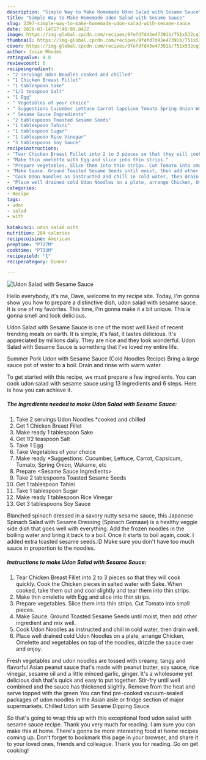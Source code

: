 ```yaml
---
description: "Simple Way to Make Homemade Udon Salad with Sesame Sauce"
title: "Simple Way to Make Homemade Udon Salad with Sesame Sauce"
slug: 2397-simple-way-to-make-homemade-udon-salad-with-sesame-sauce
date: 2020-07-14T17:40:05.842Z
image: https://img-global.cpcdn.com/recipes/9fefd7d43e47391b/751x532cq70/udon-salad-with-sesame-sauce-recipe-main-photo.jpg
thumbnail: https://img-global.cpcdn.com/recipes/9fefd7d43e47391b/751x532cq70/udon-salad-with-sesame-sauce-recipe-main-photo.jpg
cover: https://img-global.cpcdn.com/recipes/9fefd7d43e47391b/751x532cq70/udon-salad-with-sesame-sauce-recipe-main-photo.jpg
author: Josie Rhodes
ratingvalue: 4.8
reviewcount: 6
recipeingredient:
- "2 servings Udon Noodles cooked and chilled"
- "1 Chicken Breast Fillet"
- "1 tablespoon Sake"
- "1/2 teaspoon Salt"
- "1 Egg"
- " Vegetables of your choice"
- " Suggestions Cucumber Lettuce Carrot Capsicum Tomato Spring Onion Wakame etc"
- " Sesame Sauce Ingredients"
- "2 tablespoons Toasted Sesame Seeds"
- "1 tablespoon Tahini"
- "1 tablespoon Sugar"
- "1 tablespoon Rice Vinegar"
- "3 tablespoons Soy Sauce"
recipeinstructions:
- "Tear Chicken Breast Fillet into 2 to 3 pieces so that they will cook quickly. Cook the Chicken pieces in salted water with Sake. When cooked, take them out and cool slightly and tear them into thin strips."
- "Make thin omelette with Egg and slice into thin strips."
- "Prepare vegetables. Slice them into thin strips. Cut Tomato into small pieces."
- "Make Sauce. Ground Toasted Sesame Seeds until moist, then add other ingredient and mix well."
- "Cook Udon Noodles as instructed and chill in cold water, then drain well."
- "Place well drained cold Udon Noodles on a plate, arrange Chicken, Omelette and vegetables on top of the noodles, drizzle the sauce over and enjoy."
categories:
- Recipe
tags:
- udon
- salad
- with

katakunci: udon salad with 
nutrition: 284 calories
recipecuisine: American
preptime: "PT27M"
cooktime: "PT33M"
recipeyield: "1"
recipecategory: Dinner

---
```



![Udon Salad with Sesame Sauce](https://img-global.cpcdn.com/recipes/9fefd7d43e47391b/751x532cq70/udon-salad-with-sesame-sauce-recipe-main-photo.jpg)

Hello everybody, it's me, Dave, welcome to my recipe site. Today, I'm gonna show you how to prepare a distinctive dish, udon salad with sesame sauce. It is one of my favorites. This time, I'm gonna make it a bit unique. This is gonna smell and look delicious.

Udon Salad with Sesame Sauce is one of the most well liked of recent trending meals on earth. It is simple, it's fast, it tastes delicious. It's appreciated by millions daily. They are nice and they look wonderful. Udon Salad with Sesame Sauce is something that I've loved my entire life.

Summer Pork Udon with Sesame Sauce (Cold Noodles Recipe) Bring a large sauce pot of water to a boil. Drain and rinse with warm water.


To get started with this recipe, we must prepare a few ingredients. You can cook udon salad with sesame sauce using 13 ingredients and 6 steps. Here is how you can achieve it.

<!--inarticleads1-->

##### The ingredients needed to make Udon Salad with Sesame Sauce:

1. Take 2 servings Udon Noodles *cooked and chilled
1. Get 1 Chicken Breast Fillet
1. Make ready 1 tablespoon Sake
1. Get 1/2 teaspoon Salt
1. Take 1 Egg
1. Take  Vegetables of your choice
1. Make ready  *Suggestions: Cucumber, Lettuce, Carrot, Capsicum, Tomato, Spring Onion, Wakame, etc
1. Prepare  &lt;Sesame Sauce Ingredients&gt;
1. Take 2 tablespoons Toasted Sesame Seeds
1. Get 1 tablespoon Tahini
1. Take 1 tablespoon Sugar
1. Make ready 1 tablespoon Rice Vinegar
1. Get 3 tablespoons Soy Sauce


Blanched spinach dressed in a savory nutty sesame sauce, this Japanese Spinach Salad with Sesame Dressing (Spinach Gomaae) is a healthy veggie side dish that goes well with everything. Add the frozen noodles in the boiling water and bring it back to a boil. Once it starts to boil again, cook. I added extra toasted sesame seeds.:D Make sure you don&#39;t have too much sauce in proportion to the noodles. 

<!--inarticleads2-->

##### Instructions to make Udon Salad with Sesame Sauce:

1. Tear Chicken Breast Fillet into 2 to 3 pieces so that they will cook quickly. Cook the Chicken pieces in salted water with Sake. When cooked, take them out and cool slightly and tear them into thin strips.
1. Make thin omelette with Egg and slice into thin strips.
1. Prepare vegetables. Slice them into thin strips. Cut Tomato into small pieces.
1. Make Sauce. Ground Toasted Sesame Seeds until moist, then add other ingredient and mix well.
1. Cook Udon Noodles as instructed and chill in cold water, then drain well.
1. Place well drained cold Udon Noodles on a plate, arrange Chicken, Omelette and vegetables on top of the noodles, drizzle the sauce over and enjoy.


Fresh vegetables and udon noodles are tossed with creamy, tangy and flavorful Asian peanut sauce that&#39;s made with peanut butter, soy sauce, rice vinegar, sesame oil and a little minced garlic, ginger. It&#39;s a wholesome yet delicious dish that&#39;s quick and easy to put together. Stir-fry until well combined and the sauce has thickened slightly. Remove from the heat and serve topped with the green You can find pre-cooked vacuum-sealed packages of udon noodles in the Asian aisle or fridge section of major supermarkets. Chilled Udon with Sesame Dipping Sauce. 

So that's going to wrap this up with this exceptional food udon salad with sesame sauce recipe. Thank you very much for reading. I am sure you can make this at home. There's gonna be more interesting food at home recipes coming up. Don't forget to bookmark this page in your browser, and share it to your loved ones, friends and colleague. Thank you for reading. Go on get cooking!

